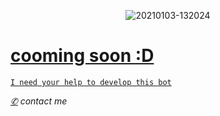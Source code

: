 <p align="center">
<img src=https://i.ibb.co/0JSTHPC/imgbin-the-crew-2-far-cry-5-assassins-creed-playstation-4-png.png" alt="20210103-132024" border="0">
</p>
<p align="center">
<a href="https://github.com/denisputraa">
</p>

# cooming soon :D
</p>

```I need your help to develop this bot```

[*✆*](https://wa.me/6285866295942) *contact me*
